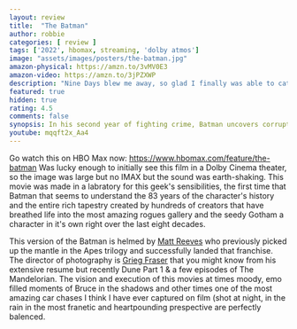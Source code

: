 ```yaml
---
layout: review
title:  "The Batman"
author: robbie
categories: [ review ]
tags: ['2022', hbomax, streaming, 'dolby atmos']
image: "assets/images/posters/the-batman.jpg"
amazon-physical: https://amzn.to/3vMV0E3
amazon-video: https://amzn.to/3jPZXWP
description: "Nine Days blew me away, so glad I finally was able to catch up on this 2021 release."
featured: true
hidden: true
rating: 4.5
comments: false
synopsis: In his second year of fighting crime, Batman uncovers corruption in Gotham City that connects to his own family while facing a serial killer known as the Riddler.
youtube: mqqft2x_Aa4
---
```


Go watch this on HBO Max now: https://www.hbomax.com/feature/the-batman
Was lucky enough to initially see this film in a Dolby Cinema theater, so the image was large but no IMAX but the sound was earth-shaking. This movie was made in a labratory for this geek's sensibilities, the first time that Batman that seems to understand the 83 years of the character's history and the entire rich tapestry created by hundreds of creators that have breathed life into the most amazing rogues gallery and the seedy Gotham a character in it's own right over the last eight decades.

This version of the Batman is helmed by <a href="https://www.imdb.com/name/nm0716257/">Matt Reeves</a> who previously picked up the mantle in the Apes trilogy and successfully landed that franchise. The director of photography is <a href="https://www.imdb.com/name/nm0292132/">Grieg Fraser</a> that you might know from his extensive resume but recently Dune Part 1 & a few episodes of The Mandelorian.  The vision and execution of this movies at times moody, emo filled moments of Bruce in the shadows and other times one of the most amazing car chases I think I have ever captured on film (shot at night, in the rain in the most franetic and heartpounding prespective are perfectly balenced.

